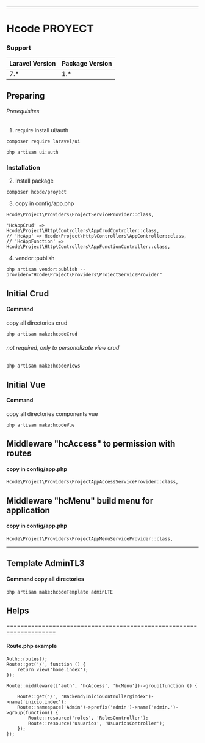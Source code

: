 ***
# Hcode PROYECT
### Support
| Laravel Version | Package Version |
| --------------- |---------------- |
| 7.* | 1.* |
## Preparing

###### Prerequisites 
1. require install ui/auth
```
composer require laravel/ui
```  
```
php artisan ui:auth
```

### Installation
2. Install package
```
composer hcode/proyect
```

3. copy in config/app.php
```
Hcode\Project\Providers\ProjectServiceProvider::class,
```

```
'HcAppCrud' => Hcode\Project\Http\Controllers\AppCrudController::class,
// 'HcApp' => Hcode\Project\Http\Controllers\AppController::class,
// 'HcAppFunction' => Hcode\Project\Http\Controllers\AppFunctionController::class,
```

4. vendor::publish
```
php artisan vendor:publish --provider="Hcode\Project\Providers\ProjectServiceProvider"
```

## Initial Crud
#### Command
copy all directories crud
```
php artisan make:hcodeCrud
```

###### not required, only to personalizate view crud
```
php artisan make:hcodeViews
```

## Initial Vue
#### Command
copy all directories components vue
```
php artisan make:hcodeVue
```
 
## Middleware "hcAccess" to permission with routes
#### copy in config/app.php
```
Hcode\Project\Providers\ProjectAppAccessServiceProvider::class,
```

## Middleware "hcMenu" build menu for application
#### copy in config/app.php
```
Hcode\Project\Providers\ProjectAppMenuServiceProvider::class,
```

***
## Template AdminTL3
#### Command copy all directories
```
php artisan make:hcodeTemplate adminLTE 
```


## Helps
====================================================================
#### Route.php example
```
Auth::routes();
Route::get('/', function () {
    return view('home.index');
});

Route::middleware(['auth', 'hcAccess', 'hcMenu'])->group(function () {

    Route::get('/', 'Backend\InicioController@index')->name('inicio.index');
    Route::namespace('Admin')->prefix('admin')->name('admin.')->group(function() {
        Route::resource('roles', 'RolesController');
        Route::resource('usuarios', 'UsuariosController');
    });
});
```